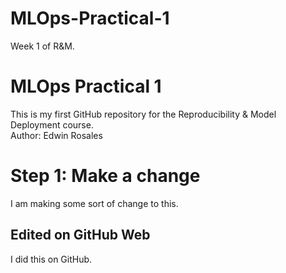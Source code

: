 # MLOps-Practical-1
Week 1 of R&amp;M. 
# MLOps Practical 1
This is my first GitHub repository for the Reproducibility & Model Deployment course.  
Author: Edwin Rosales 
# Step 1: Make a change 
I am making some sort of change to this. 
## Edited on GitHub Web
I did this on GitHub. 
